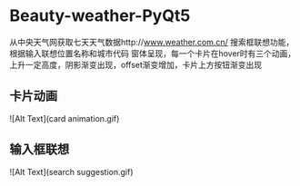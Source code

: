 # Beauty-weather-PyQt5
从中央天气网获取七天天气数据http://www.weather.com.cn/ 搜索框联想功能，根据输入联想位置名称和城市代码 窗体呈现，每一个卡片在hover时有三个动画，上升一定高度，阴影渐变出现，offset渐变增加，卡片上方按钮渐变出现

## 卡片动画
![Alt Text](card animation.gif)

## 输入框联想
![Alt Text](search suggestion.gif)
